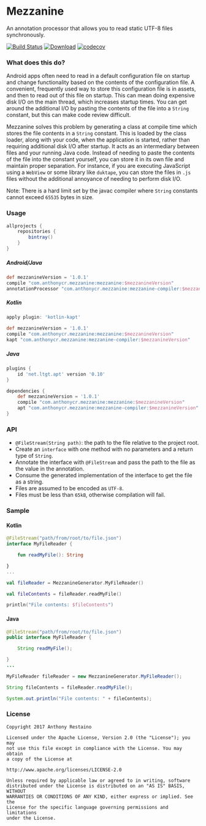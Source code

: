 # Mezzanine
An annotation processor that allows you to read static UTF-8 files synchronously.

[![Build Status](https://travis-ci.org/anthonycr/Mezzanine.svg?branch=master)](https://travis-ci.org/anthonycr/Mezzanine)
[![Download](https://api.bintray.com/packages/anthonycr/android/com.anthonycr.mezzanine%3Amezzanine/images/download.svg)](https://bintray.com/anthonycr/android/com.anthonycr.mezzanine%3Amezzanine)
[![codecov](https://codecov.io/gh/anthonycr/Mezzanine/branch/dev/graph/badge.svg)](https://codecov.io/gh/anthonycr/Mezzanine)

### What does this do?
Android apps often need to read in a default configuration file on startup and change functionality based on the contents of the configuration file. A convenient, frequently used way to store this configuration file is in assets, and then to read out of this file on startup. This can mean doing expensive disk I/O on the main thread, which increases startup times. You can get around the additional I/O by pasting the contents of the file into a `String` constant, but this can make code review difficult.

Mezzanine solves this problem by generating a class at compile time which stores the file contents in a `String` constant. This is loaded by the class loader, along with your code, when the application is started, rather than requiring additional disk I/O after startup. It acts as an intermediary between files and your running Java code. Instead of needing to paste the contents of the file into the constant yourself, you can store it in its own file and maintain proper separation. For instance, if you are executing JavaScript using a `WebView` or some library like `duktape`, you can store the files in `.js` files without the additional annoyance of needing to perform disk I/O.

Note: There is a hard limit set by the javac compiler where `String` constants cannot exceed `65535` bytes in size.

### Usage

```groovy
allprojects {
    repositories {
        bintray()
    }
}
```

##### Android/Java
```groovy
def mezzanineVersion = '1.0.1'
compile "com.anthonycr.mezzanine:mezzanine:$mezzanineVersion"
annotationProcessor "com.anthonycr.mezzanine:mezzanine-compiler:$mezzanineVersion"
```

##### Kotlin
```groovy
apply plugin: 'kotlin-kapt'

def mezzanineVersion = '1.0.1'
compile "com.anthonycr.mezzanine:mezzanine:$mezzanineVersion"
kapt "com.anthonycr.mezzanine:mezzanine-compiler:$mezzanineVersion"
```

##### Java
```groovy
plugins {
    id 'net.ltgt.apt' version '0.10'
}

dependencies {
    def mezzanineVersion = '1.0.1'
    compile "com.anthonycr.mezzanine:mezzanine:$mezzanineVersion"
    apt "com.anthonycr.mezzanine:mezzanine-compiler:$mezzanineVersion"
}
```

### API
- `@FileStream(String path)`: the path to the file relative to the project root.
- Create an `interface` with one method with no parameters and a return type of `String`.
- Annotate the interface with `@FileStream` and pass the path to the file as the value in the annotation.
- Consume the generated implementation of the interface to get the file as a string.
- Files are assumed to be encoded as `UTF-8`.
- Files must be less than `65kB`, otherwise compilation will fail.

### Sample

#### Kotlin
```kotlin
@FileStream("path/from/root/to/file.json")
interface MyFileReader {

    fun readMyFile(): String

}
...

val fileReader = MezzanineGenerator.MyFileReader()

val fileContents = fileReader.readMyFile()

println("File contents: $fileContents")
```

#### Java
```java
@FileStream("path/from/root/to/file.json")
public interface MyFileReader {

    String readMyFile();

}
...

MyFileReader fileReader = new MezzanineGenerator.MyFileReader();

String fileContents = fileReader.readMyFile();

System.out.println("File contents: " + fileContents);
```

### License
````
Copyright 2017 Anthony Restaino

Licensed under the Apache License, Version 2.0 (the "License"); you may 
not use this file except in compliance with the License. You may obtain 
a copy of the License at

http://www.apache.org/licenses/LICENSE-2.0

Unless required by applicable law or agreed to in writing, software 
distributed under the License is distributed on an "AS IS" BASIS, WITHOUT 
WARRANTIES OR CONDITIONS OF ANY KIND, either express or implied. See the 
License for the specific language governing permissions and limitations 
under the License.
````
